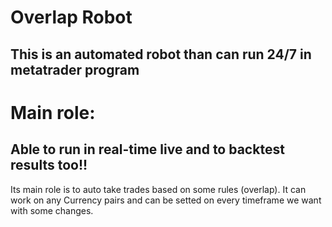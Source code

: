 # Overlap Robot

## This is an automated robot than can run 24/7 in metatrader program
# Main role:
## Able to run in real-time live and to backtest results too!!

Its main role is to auto take trades based on some rules (overlap).
It can work on any Currency pairs and can be setted on every timeframe we want with some changes.
